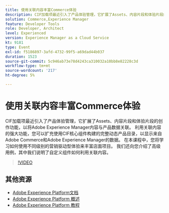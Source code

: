 ```yaml
---
title: 使用关联内容丰富Commerce体验
description: CIF加载项最近引入了产品体验管理，它扩展了Assets、内容片段和体验片段的创作功能，以将Adobe Experience Manager内容与产品数据关联。 利用关联内容的强大功能，您可以扩充使用CIF核心组件构建的完整动态产品目录，以显示来自Adobe Commerce和Adobe Experience Manager的数据。 在本课程中，您将学习如何使用不同级别的营销驱动型体验来丰富店面项目。 我们还向您介绍了高级用例，其中我们说明了自定义组件如何利用关联内容。
solution: Commerce,Experience Manager
feature: Developer Tools
role: Developer, Architect
level: Experienced
version: Experience Manager as a Cloud Service
kt: 9181
type: Event
exl-id: f5186897-3afd-4732-99f5-a69dad44b037
duration: 1523
source-git-commit: 5c946ab73e78d4243ca310032a10bb8e82228c3d
workflow-type: tm+mt
source-wordcount: '217'
ht-degree: 5%

---
```


# 使用关联内容丰富Commerce体验

CIF加载项最近引入了产品体验管理，它扩展了Assets、内容片段和体验片段的创作功能，以将Adobe Experience Manager内容与产品数据关联。 利用关联内容的强大功能，您可以扩充使用CIF核心组件构建的完整动态产品目录，以显示来自Adobe Commerce和Adobe Experience Manager的数据。 在本课程中，您将学习如何使用不同级别的营销驱动型体验来丰富店面项目。 我们还向您介绍了高级用例，其中我们说明了自定义组件如何利用关联内容。

>[!VIDEO](https://video.tv.adobe.com/v/337772/?quality=12&learn=on&hidetitle=true)

## 其他资源

- [Adobe Experience Platform文档](https://experienceleague.adobe.com/docs/experience-platform.html?lang=zh-Hans)
- [Adobe Experience Platform 概述](https://experienceleague.adobe.com/docs/experience-platform/landing/home.html?lang=zh-Hans)
- [Adobe Experience Platform 教程](https://experienceleague.adobe.com/docs/platform-learn/tutorials/overview.html?lang=zh-Hans)
